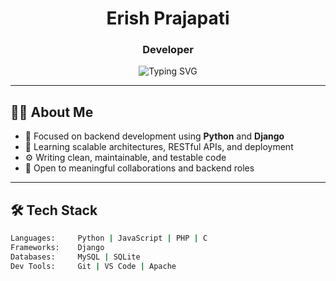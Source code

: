 <h1 align="center">Erish Prajapati</h1>
<h3 align="center">Developer</h3>

<p align="center">
  <img src="https://readme-typing-svg.demolab.com?font=JetBrains+Mono&size=18&duration=2000&pause=1000&color=5C5C5C&center=true&width=450&lines=Clean+Backend+Code;+Efficient+Database+Design" alt="Typing SVG" />
</p>

---

## 👨‍💻 About Me

- 🔭 Focused on backend development using **Python** and **Django**  
- 🧠 Learning scalable architectures, RESTful APIs, and deployment  
- ⚙️ Writing clean, maintainable, and testable code  
- 🤝 Open to meaningful collaborations and backend roles  

---

## 🛠 Tech Stack

```bash
Languages:     Python | JavaScript | PHP | C  
Frameworks:    Django   
Databases:     MySQL | SQLite  
Dev Tools:     Git | VS Code | Apache  
